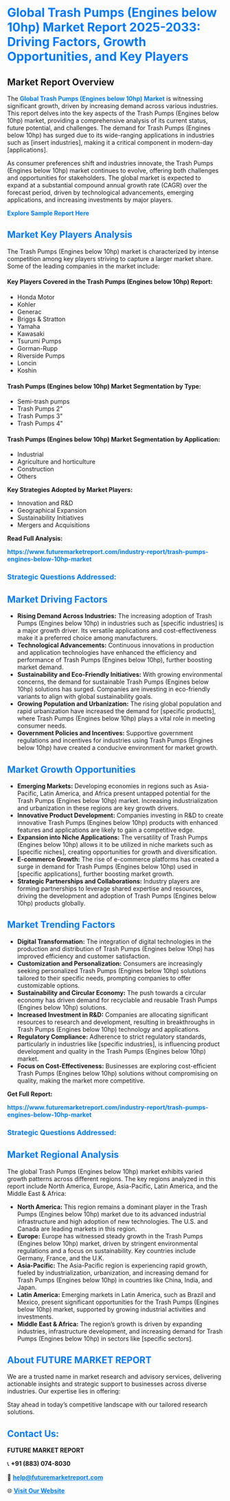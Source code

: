 <h1 style="color: #007BFF;">Global Trash Pumps (Engines below 10hp) Market Report 2025-2033: Driving Factors, Growth Opportunities, and Key Players</h1>

<section id="overview">
<h2>Market Report Overview</h2>
<p>The <a href="https://www.futuremarketreport.com/industry-report/trash-pumps-engines-below-10hp-market" style="color: #007BFF; text-decoration: none;"><strong>Global Trash Pumps (Engines below 10hp) Market</strong></a> is witnessing significant growth, driven by increasing demand across various industries. This report delves into the key aspects of the Trash Pumps (Engines below 10hp) market, providing a comprehensive analysis of its current status, future potential, and challenges. The demand for Trash Pumps (Engines below 10hp) has surged due to its wide-ranging applications in industries such as [insert industries], making it a critical component in modern-day [applications].</p>
<p>As consumer preferences shift and industries innovate, the Trash Pumps (Engines below 10hp) market continues to evolve, offering both challenges and opportunities for stakeholders. The global market is expected to expand at a substantial compound annual growth rate (CAGR) over the forecast period, driven by technological advancements, emerging applications, and increasing investments by major players.</p>
</section>

<section id="overview">
<p><a href="https://www.futuremarketreport.com/request-sample/reportId=28404" style="color: #007BFF; text-decoration: none;"><strong>Explore Sample Report Here</strong></a></p>
</section>

<section id="key-players">
<h2 style="color: #007BFF;">Market Key Players Analysis</h2>
<p>The Trash Pumps (Engines below 10hp) market is characterized by intense competition among key players striving to capture a larger market share. Some of the leading companies in the market include:</p>
<h4>Key Players Covered in the Trash Pumps (Engines below 10hp) Report:</h4>
<ul><li>Honda Motor</li><li>Kohler</li><li>Generac</li><li>Briggs &amp; Stratton</li><li>Yamaha</li><li>Kawasaki</li><li>Tsurumi Pumps</li><li>Gorman-Rupp</li><li>Riverside Pumps</li><li>Loncin</li><li>Koshin</li></ul>
<h4>Trash Pumps (Engines below 10hp) Market Segmentation by Type:</h4>
<ul><li>Semi-trash pumps</li><li>Trash Pumps 2&quot;</li><li>Trash Pumps 3&quot;</li><li>Trash Pumps 4&quot;</li></ul>

<h4>Trash Pumps (Engines below 10hp) Market Segmentation by Application:</h4>
<ul><li>Industrial</li><li>Agriculture and horticulture</li><li>Construction</li><li>Others</li></ul>
<p><strong>Key Strategies Adopted by Market Players:</strong></p>
<ul>
<li>Innovation and R&D</li>
<li>Geographical Expansion</li>
<li>Sustainability Initiatives</li>
<li>Mergers and Acquisitions</li>
</ul>
</section>

<section>
<p><strong>Read Full Analysis: </strong></p><a href="https://www.futuremarketreport.com/industry-report/trash-pumps-engines-below-10hp-market" style="color: #007BFF; text-decoration: none;"><strong>https://www.futuremarketreport.com/industry-report/trash-pumps-engines-below-10hp-market</strong></a>
<h3 style="color: #007BFF;">Strategic Questions Addressed:</h3>
</section>

<section id="driving-factors">
<h2 style="color: #007BFF;">Market Driving Factors</h2>
<ul>
<li><strong>Rising Demand Across Industries:</strong> The increasing adoption of Trash Pumps (Engines below 10hp) in industries such as [specific industries] is a major growth driver. Its versatile applications and cost-effectiveness make it a preferred choice among manufacturers.</li>
<li><strong>Technological Advancements:</strong> Continuous innovations in production and application technologies have enhanced the efficiency and performance of Trash Pumps (Engines below 10hp), further boosting market demand.</li>
<li><strong>Sustainability and Eco-Friendly Initiatives:</strong> With growing environmental concerns, the demand for sustainable Trash Pumps (Engines below 10hp) solutions has surged. Companies are investing in eco-friendly variants to align with global sustainability goals.</li>
<li><strong>Growing Population and Urbanization:</strong> The rising global population and rapid urbanization have increased the demand for [specific products], where Trash Pumps (Engines below 10hp) plays a vital role in meeting consumer needs.</li>
<li><strong>Government Policies and Incentives:</strong> Supportive government regulations and incentives for industries using Trash Pumps (Engines below 10hp) have created a conducive environment for market growth.</li>
</ul>
</section>

<section id="growth-opportunities">
<h2 style="color: #007BFF;">Market Growth Opportunities</h2>
<ul>
<li><strong>Emerging Markets:</strong> Developing economies in regions such as Asia-Pacific, Latin America, and Africa present untapped potential for the Trash Pumps (Engines below 10hp) market. Increasing industrialization and urbanization in these regions are key growth drivers.</li>
<li><strong>Innovative Product Development:</strong> Companies investing in R&D to create innovative Trash Pumps (Engines below 10hp) products with enhanced features and applications are likely to gain a competitive edge.</li>
<li><strong>Expansion into Niche Applications:</strong> The versatility of Trash Pumps (Engines below 10hp) allows it to be utilized in niche markets such as [specific niches], creating opportunities for growth and diversification.</li>
<li><strong>E-commerce Growth:</strong> The rise of e-commerce platforms has created a surge in demand for Trash Pumps (Engines below 10hp) used in [specific applications], further boosting market growth.</li>
<li><strong>Strategic Partnerships and Collaborations:</strong> Industry players are forming partnerships to leverage shared expertise and resources, driving the development and adoption of Trash Pumps (Engines below 10hp) products globally.</li>
</ul>
</section>

<section id="trending-factors">
<h2 style="color: #007BFF;">Market Trending Factors</h2>
<ul>
<li><strong>Digital Transformation:</strong> The integration of digital technologies in the production and distribution of Trash Pumps (Engines below 10hp) has improved efficiency and customer satisfaction.</li>
<li><strong>Customization and Personalization:</strong> Consumers are increasingly seeking personalized Trash Pumps (Engines below 10hp) solutions tailored to their specific needs, prompting companies to offer customizable options.</li>
<li><strong>Sustainability and Circular Economy:</strong> The push towards a circular economy has driven demand for recyclable and reusable Trash Pumps (Engines below 10hp) solutions.</li>
<li><strong>Increased Investment in R&D:</strong> Companies are allocating significant resources to research and development, resulting in breakthroughs in Trash Pumps (Engines below 10hp) technology and applications.</li>
<li><strong>Regulatory Compliance:</strong> Adherence to strict regulatory standards, particularly in industries like [specific industries], is influencing product development and quality in the Trash Pumps (Engines below 10hp) market.</li>
<li><strong>Focus on Cost-Effectiveness:</strong> Businesses are exploring cost-efficient Trash Pumps (Engines below 10hp) solutions without compromising on quality, making the market more competitive.</li>
</ul>
</section>

<section>
<p><strong>Get Full Report: </strong></p><a href="https://www.futuremarketreport.com/industry-report/trash-pumps-engines-below-10hp-market" style="color: #007BFF; text-decoration: none;"><strong>https://www.futuremarketreport.com/industry-report/trash-pumps-engines-below-10hp-market</strong></a>
<h3 style="color: #007BFF;">Strategic Questions Addressed:</h3>
</section>


<section id="regional-analysis">
<h2 style="color: #007BFF;">Market Regional Analysis</h2>
<p>The global Trash Pumps (Engines below 10hp) market exhibits varied growth patterns across different regions. The key regions analyzed in this report include North America, Europe, Asia-Pacific, Latin America, and the Middle East & Africa:</p>
<ul>
<li><strong>North America:</strong> This region remains a dominant player in the Trash Pumps (Engines below 10hp) market due to its advanced industrial infrastructure and high adoption of new technologies. The U.S. and Canada are leading markets in this region.</li>
<li><strong>Europe:</strong> Europe has witnessed steady growth in the Trash Pumps (Engines below 10hp) market, driven by stringent environmental regulations and a focus on sustainability. Key countries include Germany, France, and the U.K.</li>
<li><strong>Asia-Pacific:</strong> The Asia-Pacific region is experiencing rapid growth, fueled by industrialization, urbanization, and increasing demand for Trash Pumps (Engines below 10hp) in countries like China, India, and Japan.</li>
<li><strong>Latin America:</strong> Emerging markets in Latin America, such as Brazil and Mexico, present significant opportunities for the Trash Pumps (Engines below 10hp) market, supported by growing industrial activities and investments.</li>
<li><strong>Middle East & Africa:</strong> The region’s growth is driven by expanding industries, infrastructure development, and increasing demand for Trash Pumps (Engines below 10hp) in sectors like [specific sectors].</li>
</ul>
</section>

<footer>
<h2 style="color: #007BFF;">About FUTURE MARKET REPORT</h2>
<p>We are a trusted name in market research and advisory services, delivering actionable insights and strategic support to businesses across diverse industries. Our expertise lies in offering:</p>

<p>Stay ahead in today’s competitive landscape with our tailored research solutions.</p>

<h2 style="color: #007BFF;">Contact Us:</h2>
<p><strong>FUTURE MARKET REPORT</strong></p>
<p>📞 <strong>+91 (883) 074-8030</strong></p>
<p>📧 <strong><a href="mailto:help@futuremarketreport.com" style="color: #007BFF;">help@futuremarketreport.com</a></strong></p>
<p>🌐 <strong><a href="https://www.futuremarketreport.com/" style="color: #007BFF;">Visit Our Website</a></strong></p>
</footer>